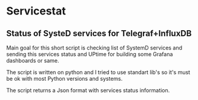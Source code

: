 # Servicestat 

## Status of SysteD services for Telegraf+InfluxDB

  Main goal for this short script is checking list of SystemD services 
and sending this services status and UPtime for building some Grafana dashboards or same. 

The script is written on python and I tried to use standart lib's so it's must be ok with 
most Python versions and systems. 

The script returns a Json format with services status information. 
